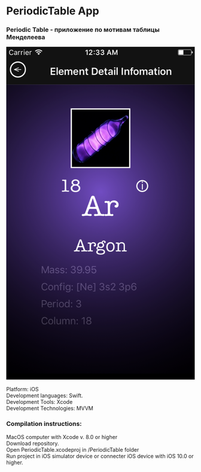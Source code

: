 # PeriodicTable App
### Periodic Table -  приложение по мотивам таблицы Менделеева

<img src=PeriodicTableScreen1.png witdh=200 />


Platform: iOS <br>
Development languages: Swift. <br>
Development Tools: Xcode <br>
Development Technologies:  MVVM <br>

### Compilation instructions: <br>
MacOS computer with Xcode v. 8.0 or higher <br>
Download repository. <br>
Open PeriodicTable.xcodeproj in /PeriodicTable folder <br>
Run project in iOS simulator device or connecter iOS device with iOS 10.0 or higher.<br>
